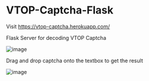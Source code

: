 # VTOP-Captcha-Flask

Visit https://vtop-captcha.herokuapp.com/

Flask Server for decoding VTOP Captcha

![image](https://user-images.githubusercontent.com/91070868/163028744-64686184-2594-4082-9d0f-31e8d575dd1b.png)

Drag and drop captcha onto the textbox to get the result

![image](https://user-images.githubusercontent.com/91070868/163028994-7ababee5-4ed7-415a-8099-218bf72f16e3.png)
